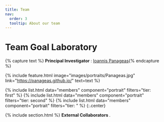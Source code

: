 ```yaml
---
title: Team
nav:
  order: 3
  tooltip: About our team
---
```


# <i class="fas fa-users"></i>Team Goal Laboratory 


{% capture text %}
<strong> Principal Investigator </strong>: [Ioannis Panageas](https://panageas.github.io/){% endcapture %}

{%
  include feature.html
  image="images/portraits/Panageas.jpg"
  link="https://panageas.github.io/"
  text=text
%}

{% include list.html data="members" component="portrait" filters="tier: first" %}
{% include list.html data="members" component="portrait" filters="tier: second" %}
{% include list.html data="members" component="portrait" filters="tier: " %}
{:.center}



{% include section.html %}
<strong> External Collaborators </strong>.

